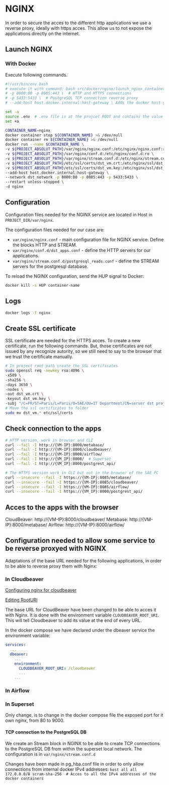 # NGINX

In order to secure the acces to the different http applications we use a reverse proxy, ideally with https acces. This allow us to not expose the applications directly on the internet.

## Launch NGINX

### With Docker

Execute following commands.

```bash
#!/usr/bin/env bash
# execute it with command: bash src/docker/nginx/launch_nginx_container.sh
# -p 8000:80 -p 8085:443 \  # HTTP and HTTPS connections
# -p 5433:5433 \  # PostgreSQL TCP connection reverse proxy
# --add-host host.docker.internal:host-gateway \ Adds the docker host gateway IP to the DNS host.docker.internal, so it would be available inside the container to be used in the nginx conf to reverse proxy to the superset nginx container at port 9000. (ex. host.docker.internal = 172.17.0.1 (docker0 gateway IP `ip addr show docker0`))

set -a
source .env  # .env file is at the projcet ROOT and contains the value of the variable PROJECT_ABSOLUT_PATH.
set +a

CONTAINER_NAME=nginx
docker container stop ${CONTAINER_NAME} >& /dev/null
docker container rm ${CONTAINER_NAME} >& /dev/null
docker run --name $CONTAINER_NAME \
-v ${PROJECT_ABSOLUT_PATH}/var/nginx/nginx.conf:/etc/nginx/nginx.conf:ro \
-v ${PROJECT_ABSOLUT_PATH}/var/nginx/conf.d:/etc/nginx/conf.d:ro \
-v ${PROJECT_ABSOLUT_PATH}/var/nginx/stream.conf.d:/etc/nginx/stream.conf.d:ro \
-v ${PROJECT_ABSOLUT_PATH}/etc/ssl/certs/dst_vm.crt:/etc/nginx/ssl/dst_vm.crt:ro \
-v ${PROJECT_ABSOLUT_PATH}/etc/ssl/certs/dst_vm.key:/etc/nginx/ssl/dst_vm.key:ro \
--add-host host.docker.internal:host-gateway \
--network dst_network -p 8000:80 -p 8085:443 -p 5433:5433 \
--restart unless-stopped \
-d nginx
```

## Configuration

Configuration files needed for the NGINX service are located in Host in `PROJECT_DIR/var/nginx`.

The configuration files needed for our case are:

- `var/nginx/nginx.conf` - main configuration file for NGINX service. Define the blocks HTTP and STREAM.
- `var/nginx/conf.d/dst_apps.conf` - define the HTTP servers for our applications.
- `var/nginx/stream.conf.d/postgresql_reads.conf` - define the STREAM servers for the postgresql database.

To reload the NGINX configuration, send the HUP signal to Docker:

```bash
docker kill -s HUP container-name
```

## Logs

```bash
docker logs -f nginx
```

## Create SSL certificate

SSL certificate are needed for the HTTPS acces. To create a new certificate, run the following commands. But, those certificates are not issued by any recognize autority, so we still need to say to the browser that we trust the certificate manually.

```bash
# In project root path create the SSL certificates
sudo openssl req -newkey rsa:4096 \
-x509 \
-sha256 \
-days 3650 \
-nodes \
-out dst_vm.crt \
-keyout dst_vm.key \
-subj "/C=FR/ST=Paris/L=Paris/O=SAE/OU=IT Department/CN=server dst project"
# Move the ssl certificates to folder
sudo mv dst_vm.* etc/ssl/certs
```

## Check connection to the apps

```bash
# HTTP version, work in browser and CLI
curl --fail -I http://{VM-IP}:8000/metabase/
curl --fail -I http://{VM-IP}:8000/cloudbeaver/
curl --fail -I http://{VM-IP}:8000/airflow/
curl --fail -I http://{VM_IP}:8000/  # Superset
curl --fail -I http://{VM_IP}:8000/postgrest_api/

# The HTTPS version work in CLI but not in the browser of the SAE PC
curl --insecure --fail -I https://{VM-IP}:8085/metabase/
curl --insecure --fail -I https://{VM-IP}:8085/cloudbeaver/
curl --insecure --fail -I https://{VM-IP}:8085/airflow/
curl --insecure --fail -I https://{VM_IP}:8000/postgrest_api/
```

## Acces to the apps with the browser

CloudBeaver: http://{VM-IP}:8000/cloudbeaver/
Metabase: http://{VM-IP}:8000/metabase/
Airflow: http://{VM-IP}:8000/airflow/


## Configuration needed to allow some service to be reverse proxyed with NGINX

Adaptations of the base URL needed for the following applications, in order to be able to reverse proxy them with Nginx:

### In Cloudbeaver

[Configuring nginx for cloudbeaver](https://github.com/dbeaver/cloudbeaver/wiki/CloudBeaver-and-Nginx)

[Editing RootURI](https://github.com/dbeaver/cloudbeaver/issues/279)

The base URL for CloudBeaver have been changed to be able to acces it with Nginx. It is done with the environment variable `CLOUDBEAVER_ROOT_URI`. This will tell Cloudbeaver to add its value at the end of every URL.

In the docker compose we have declared under the dbeaver service the environment variable:

```yaml
services:
  ...
  dbeaver:
    ...
    environment:
      CLOUDBEAVER_ROOT_URI: /cloudbeaver
      ...
    ...
```

### In Airflow


### In Superset

Only change, is to change in the docker compose file the exposed port for it own nginx, from 80 to 9000.

#### TCP connection to the PostgreSQL DB

We create an Stream block in NGINX to be able to create TCP connections to the PostgreSQL DB from within the
superset local network. The configuration is in `var/nginx/stream.conf.d`

Changes have been made in pg_hba.conf file in order to only allow connections from internal docker IPv4 addresses: `host all all 172.0.0.0/8 scram-sha-256  # Acces to all the IPv4 addresses of the docker containers`


